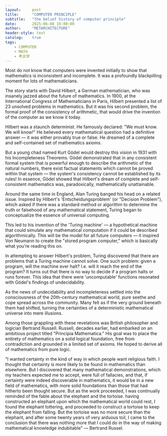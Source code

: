```yaml
---
layout:     post
title:      "COMPUTER PRINCIPLE"
subtitle:   "the belief history of computer principle"
date:       2025-06-08 19:00:00
author:     "METARCHITECTURE"
header-style: text
catalog:    true
tags:
    - COMPUTER
    - MATH
    - 考古学
---
```





Most do not know that computers were invented initially to show that mathematics is inconsistent and incomplete. It was a profoundly blackpilling moment for lots of mathematicians.

The story starts with David Hilbert, a German mathematician, who was insanely jazzed about the future of mathematics. In 1900, at the International Congress of Mathematicians in Paris, Hilbert presented a list of 23 unsolved problems in mathematics. But it was his second problem, the formal proof of the consistency of arithmetic, that would drive the invention of the computer as we know it today.


Hilbert was a staunch determinist. He famously declared: "We must know. We will know!" He believed every mathematical question had a definitive answer — it was either provably true or false. He dreamed of a complete and self-contained set of mathematics axioms.


But a young chad named Kurt Gödel would destroy this vision in 1931 with his Incompleteness Theorems. Gödel demonstrated that in any consistent formal system that is powerful enough to describe the arithmetic of the natural numbers, there exist factual statements which cannot be proved within that system — the system's consistency cannot be established by its rules! In essence, Gödel showed that Hilbert's dream of complete and self-consistent mathematics was, paradoxically, mathematically unattainable.

Around the same time in England, Alan Turing banged his head on a related issue. Inspired by Hilbert's 'Entscheidungsproblem' (or "Decision Problem"), which asked if there was a standard method or algorithm to determine the truth or falsehood of any mathematical statement, Turing began to conceptualize the essence of universal computing.


This led to his invention of the 'Turing machine' — a hypothetical machine that could simulate any mathematical computation if it could be described algorithmically. This will be the model for all future computers — it inspired Von Neumann to create the "stored program computer," which is basically what you're reading this on.

In attempting to answer Hilbert's problem, Turing discovered that there are problems that a Turing machine cannot solve. One such problem: given a program, will the machine ever halt? I.e. will it reach the end of the program? It turns out that there is no way to decide if a program halts or runs forever. This idea that there were 'uncomputable' functions resonated with Gödel's findings of undecidability. 

As the news of undecidability and incompleteness settled into the consciousness of the 20th-century mathematical world, pure seethe and cope spread across the community. Many felt as if the very ground beneath them had shifted, turning the certainties of a deterministic mathematical universe into mere illusions.


Among those grappling with these revelations was British philosopher and logician Bertrand Russell. Russell, decades earlier, had embarked on an ambitious project titled "Principia Mathematica." His goal was to place the entirety of mathematics on a solid logical foundation, free from contradiction and grounded in a limited set of axioms. He hoped to derive all of mathematics from pure logic.

"I wanted certainty in the kind of way in which people want religious faith. I thought that certainty is more likely to be found in mathematics than elsewhere. But I discovered that many mathematical demonstrations, which my teachers expected me to accept, were full of fallacies, and that, if certainty were indeed discoverable in mathematics, it would be in a new field of mathematics, with more solid foundations than those that had hitherto been thought secure. But as the work proceeded, I was continually reminded of the fable about the elephant and the tortoise. having constructed an elephant upon which the mathematical world could rest, I found the elephant tottering, and proceeded to construct a tortoise to keep the elephant from falling. But the tortoise was no more secure than the elephant, and after some twenty years of very arduous toil, I came to the conclusion that there was nothing more that I could do in the way of making mathematical knowledge indubitable"  — Bertrand Russel.